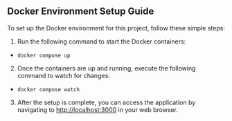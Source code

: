 ## Docker Environment Setup Guide

To set up the Docker environment for this project, follow these simple steps:

1. Run the following command to start the Docker containers:
- ```docker compose up```
2. Once the containers are up and running, execute the following command to watch for changes:

- `docker compose watch`


3. After the setup is complete, you can access the application by navigating to [http://localhost:3000](http://localhost:3000) in your web browser.
